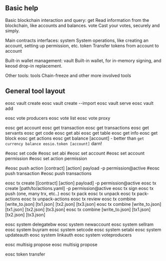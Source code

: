 ## Basic help

Basic blockchain interaction and query:
  get      Read information from the blockchain, like accounts and balances.
  vote     Cast your votes, securely and simply.

Main contracts interfaces:
  system   System operations, like creating an account, setting up permission, etc.
  token    Transfer tokens from account to account

Built-in wallet management:
  vault    Built-in wallet, for in-memory signing, and keosd drop-in replacement.

Other tools:
  tools    Chain-freeze and other more involved tools


General tool layout
-------------------

eosc vault create
eosc vault create --import
eosc vault serve
eosc vault add

eosc vote producers
eosc vote list
eosc vote proxy

eosc get account
eosc get transaction
eosc get transactions
eosc get servants
eosc get code
eosc get abi
eosc get table
eosc get info
eosc get block
eosc get actions
eosc get balance [account]  - better than `get currency balance eosio.token [account]`  darn!

#eosc set code
#eosc set abi
#eosc set account
#eosc set account permission
#eosc set action permission

#eosc push action [contract] [action] payload -p permission@active
#eosc push transaction
#eosc push transactions

eosc tx create [[contract] [action] payload] -p permission@active
eosc tx create [path/to/actions.yaml] -p permission@active
eosc tx sign
eosc tx push (one, many trx, etc..)
eosc tx pack
eosc tx unpack
eosc tx pack-actions
eosc tx unpack-actions
eosc tx review
eosc tx combine [write_to.json] [tx1.json] [tx2.json] [tx3.json]
eosc tx combine [write_to.json] [tx1.json] [tx2.json] [tx3.json]
eosc tx combine [write_to.json] [tx1.json] [tx2.json] [tx3.json]

eosc system delegatebw
eosc system newaccount
eosc system sellram
eosc system buyram
eosc system setcode
eosc system setabi
eosc system updateauth
eosc system linkauth
eosc system voteproducers

eosc multisig propose
eosc multisig propose

eosc token transfer
